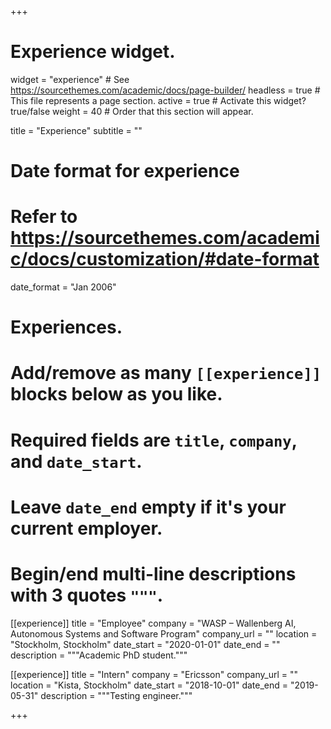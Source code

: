 +++
# Experience widget.
widget = "experience"  # See https://sourcethemes.com/academic/docs/page-builder/
headless = true  # This file represents a page section.
active = true  # Activate this widget? true/false
weight = 40  # Order that this section will appear.

title = "Experience"
subtitle = ""

# Date format for experience
#   Refer to https://sourcethemes.com/academic/docs/customization/#date-format
date_format = "Jan 2006"

# Experiences.
#   Add/remove as many `[[experience]]` blocks below as you like.
#   Required fields are `title`, `company`, and `date_start`.
#   Leave `date_end` empty if it's your current employer.
#   Begin/end multi-line descriptions with 3 quotes `"""`.
[[experience]]
  title = "Employee"
  company = "WASP – Wallenberg AI, Autonomous Systems and Software Program"
  company_url = ""
  location = "Stockholm, Stockholm"
  date_start = "2020-01-01"
  date_end = ""
  description = """Academic PhD student."""

[[experience]]
  title = "Intern"
  company = "Ericsson"
  company_url = ""
  location = "Kista, Stockholm"
  date_start = "2018-10-01"
  date_end = "2019-05-31"
  description = """Testing engineer."""

+++
